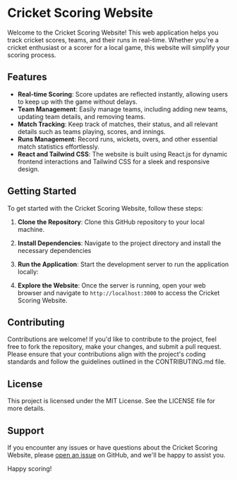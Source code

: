 # Cricket Scoring Website

Welcome to the Cricket Scoring Website! This web application helps you track cricket scores, teams, and their runs in real-time. Whether you're a cricket enthusiast or a scorer for a local game, this website will simplify your scoring process.

## Features

- **Real-time Scoring**: Score updates are reflected instantly, allowing users to keep up with the game without delays.
- **Team Management**: Easily manage teams, including adding new teams, updating team details, and removing teams.
- **Match Tracking**: Keep track of matches, their status, and all relevant details such as teams playing, scores, and innings.
- **Runs Management**: Record runs, wickets, overs, and other essential match statistics effortlessly.
- **React and Tailwind CSS**: The website is built using React.js for dynamic frontend interactions and Tailwind CSS for a sleek and responsive design.

## Getting Started

To get started with the Cricket Scoring Website, follow these steps:

1. **Clone the Repository**: Clone this GitHub repository to your local machine.

2. **Install Dependencies**: Navigate to the project directory and install the necessary dependencies

3. **Run the Application**: Start the development server to run the application locally:

4. **Explore the Website**: Once the server is running, open your web browser and navigate to `http://localhost:3000` to access the Cricket Scoring Website.

## Contributing

Contributions are welcome! If you'd like to contribute to the project, feel free to fork the repository, make your changes, and submit a pull request. Please ensure that your contributions align with the project's coding standards and follow the guidelines outlined in the CONTRIBUTING.md file.

## License

This project is licensed under the MIT License. See the LICENSE file for more details.

## Support

If you encounter any issues or have questions about the Cricket Scoring Website, please [open an issue](https://github.com/your-username/cricket-scoring-website/issues) on GitHub, and we'll be happy to assist you.

Happy scoring!
